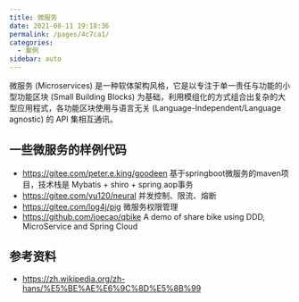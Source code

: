```yaml
---
title: 微服务
date: 2021-08-11 19:18:36
permalink: /pages/4c7ca1/
categories:
  - 案例
sidebar: auto
---
```


微服务 (Microservices) 是一种软体架构风格，它是以专注于单一责任与功能的小型功能区块 (Small Building Blocks) 为基础，利用模组化的方式组合出复杂的大型应用程式，各功能区块使用与语言无关 (Language-Independent/Language agnostic) 的 API 集相互通讯。

## 一些微服务的样例代码

- https://gitee.com/peter.e.king/goodeen 基于springboot微服务的maven项目，技术栈是 Mybatis + shiro + spring aop事务
- https://gitee.com/yu120/neural 并发控制、限流、熔断
- https://gitee.com/log4j/pig 微服务权限管理
- https://github.com/joecao/qbike A demo of share bike using DDD, MicroService and Spring Cloud

## 参考资料

- https://zh.wikipedia.org/zh-hans/%E5%BE%AE%E6%9C%8D%E5%8B%99

